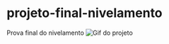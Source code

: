 # projeto-final-nivelamento
Prova final do nivelamento
![Gif do projeto](https://raw.githubusercontent.com/PauloDudu/projeto-final-nivelamento/master/Mygif1.0.gif)
